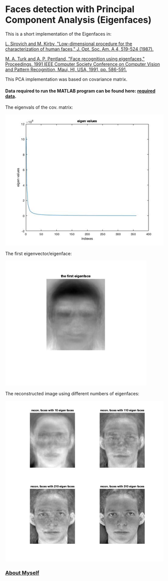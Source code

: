 # Faces detection with Principal Component Analysis (Eigenfaces)
This is a short implementation of the Eigenfaces in:

<a href="https://www.osapublishing.org/josaa/abstract.cfm?uri=josaa-4-3-519">L. Sirovich and M. Kirby, "Low-dimensional procedure for the characterization of human faces," J. Opt. Soc. Am. A 4, 519-524 (1987).</a>

<a href="https://ieeexplore.ieee.org/document/139758">M. A. Turk and A. P. Pentland, "Face recognition using eigenfaces," Proceedings. 1991 IEEE Computer Society Conference on Computer Vision and Pattern Recognition, Maui, HI, USA, 1991, pp. 586-591.</a>

This PCA implementation was based on covariance matrix.

#### Data required to run the MATLAB program can be found here: <a href="https://github.com/marinkaz/nimfa/tree/master/nimfa/datasets/ORL_faces"> required data</a>.

The eigenvals of the cov. matrix:

![](https://github.com/junyuchen245/PCA_eigenfaces_MATLAB/blob/master/sample_imgs/eigVal.jpg)

The first eigenvector/eigenface:

![](https://github.com/junyuchen245/PCA_eigenfaces_MATLAB/blob/master/sample_imgs/firsteigface.jpg)

The reconstructed image using different numbers of eigenfaces:

![](https://github.com/junyuchen245/PCA_eigenfaces_MATLAB/blob/master/sample_imgs/results.jpg)

### <a href="https://junyuchen245.github.io"> About Myself</a>
